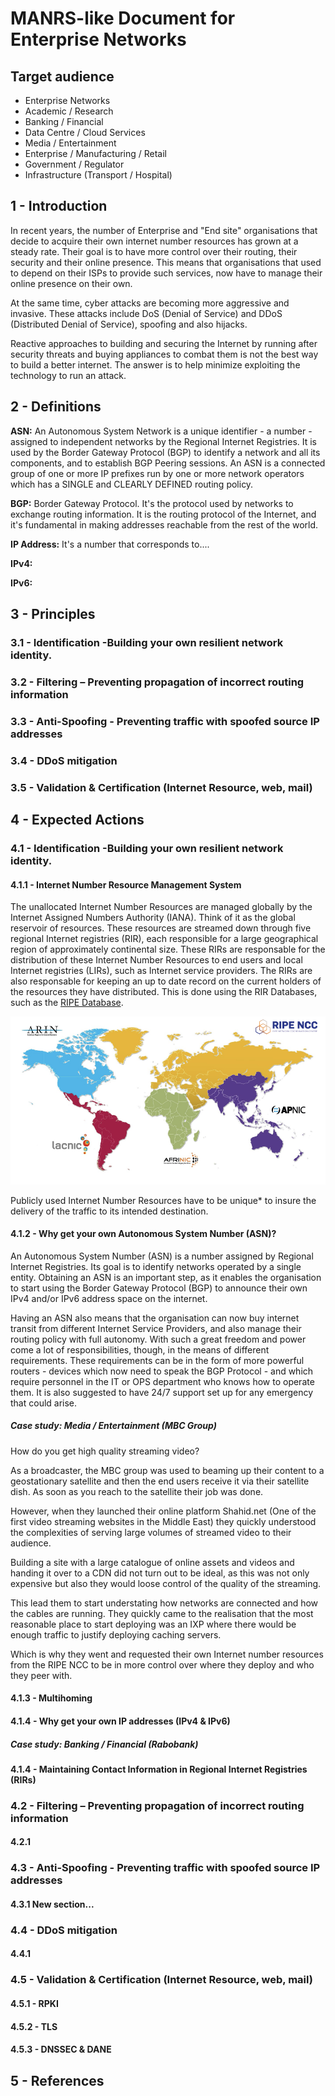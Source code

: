 # MANRS-like Document for Enterprise Networks

## Target audience 

- Enterprise Networks
- Academic / Research
- Banking / Financial
- Data Centre / Cloud Services
- Media / Entertainment
- Enterprise / Manufacturing / Retail 
- Government / Regulator
- Infrastructure (Transport / Hospital)
 
## 1 - Introduction 

In recent years, the number of Enterprise and "End site" organisations that decide to acquire their own internet number resources has grown at a steady rate.  Their goal is to have more control over their routing, their security and their online presence.  This means that organisations that used to depend on their ISPs to provide such services, now have to manage their online presence on their own.
 
At the same time, cyber attacks are becoming more aggressive and invasive.  These attacks include DoS (Denial of Service) and DDoS (Distributed Denial of Service), spoofing and also hijacks.

Reactive approaches to building and securing the Internet by running after security threats and buying appliances to combat them is not the best way to build a better internet. The answer is to help minimize exploiting the technology to run an attack.

## 2 - Definitions

**ASN:** An Autonomous System Network is a unique identifier - a number -  assigned to independent networks by the Regional Internet Registries.   It is used by the Border Gateway Protocol (BGP) to identify a network  and all its components, and to establish BGP Peering sessions.  An ASN is a connected group of one or more IP prefixes run by one or more network operators which has a SINGLE and CLEARLY DEFINED routing policy.

**BGP:** Border Gateway Protocol.  It's the protocol used by networks to exchange routing information.  It is the routing protocol of the Internet, and it's fundamental in making addresses reachable from the rest of the world.

**IP Address:** It's a number that corresponds to....

**IPv4:** 

**IPv6:** 

## 3 - Principles

### 3.1 - Identification -Building your own resilient network identity.

### 3.2 - Filtering – Preventing propagation of incorrect routing information

### 3.3 - Anti-Spoofing - Preventing traffic with spoofed source IP addresses

### 3.4 - DDoS mitigation 

### 3.5 - Validation & Certification (Internet Resource, web, mail)
 
## 4 - Expected Actions

### 4.1 - Identification -Building your own resilient network identity.

#### 4.1.1 - Internet Number Resource Management System

The unallocated Internet Number Resources are managed globally by the Internet Assigned Numbers Authority (IANA). Think of it as the global reservoir of resources.  These resources are streamed down through five regional Internet registries (RIR), each responsible for a large geographical region of approximately continental size. These RIRs are responsable for the distribution of these Internet Number Resources to end users and local Internet registries (LIRs), such as Internet service providers.  The RIRs are also responsable for keeping an up to date record on the current holders of the resources they have distributed.  This is done using the RIR Databases, such as the [RIPE Database](http://www.ripe.net/whois).

![Map of the distribution of Regional Internet Registries](images/RIRs.png "Map of RIRs")

Publicly used Internet Number Resources have to be unique* to insure the delivery of the traffic to its intended destination.

#### 4.1.2 - Why get your own Autonomous System Number (ASN)?

An Autonomous System Number (ASN) is a number assigned by Regional Internet Registries. Its  goal is to identify networks operated by a single entity.  Obtaining an ASN is an important step, as it enables the organisation to start using the Border Gateway Protocol (BGP) to announce their own IPv4 and/or IPv6 address space on the internet.

Having an ASN also means that the organisation can now buy internet transit from different Internet Service Providers, and also manage their routing policy with full autonomy.  With such a great freedom and power come a lot of responsibilities, though, in the means of different requirements.  These requirements can be in the form of more powerful routers - devices which now need to speak the BGP Protocol - and which require personnel in the IT or OPS department who knows how to operate them.  It is also suggested to have 24/7 support set up for any emergency that could arise.

##### Case study: Media / Entertainment (MBC Group)

How do you get high quality streaming video?

As a broadcaster, the MBC group was used to beaming up their content to a geostationary satellite and then the end users receive it via their satellite dish. As soon as you reach to the satellite their job was done.

However, when they launched their online platform Shahid.net (One of the first video streaming websites in the Middle East) they quickly understood the complexities of serving large volumes of streamed video to their audience.

Building a site with a large catalogue of online assets and videos and handing it over to a CDN did not turn out to be ideal, as this was not only expensive but also they would loose control of the quality of the streaming.

This lead them to start understating how networks are connected and how the cables are running. They quickly came to the realisation that the most reasonable place to start deploying was an IXP where there would be enough traffic to justify deploying caching servers.

Which is why they went and requested their own Internet number resources from the RIPE NCC to be in more control over where they deploy and who they peer with.

#### 4.1.3 - Multihoming

#### 4.1.4 - Why get your own IP addresses (IPv4 & IPv6)

##### Case study: Banking / Financial (Rabobank)

#### 4.1.4 - Maintaining Contact Information in Regional Internet Registries (RIRs)

### 4.2 - Filtering – Preventing propagation of incorrect routing information
#### 4.2.1 

### 4.3 - Anti-Spoofing - Preventing traffic with spoofed source IP addresses
#### 4.3.1 New section... 

### 4.4 - DDoS mitigation

#### 4.4.1

### 4.5 - Validation & Certification (Internet Resource, web, mail)

#### 4.5.1 - RPKI

#### 4.5.2 - TLS

#### 4.5.3 - DNSSEC & DANE

## 5 - References
